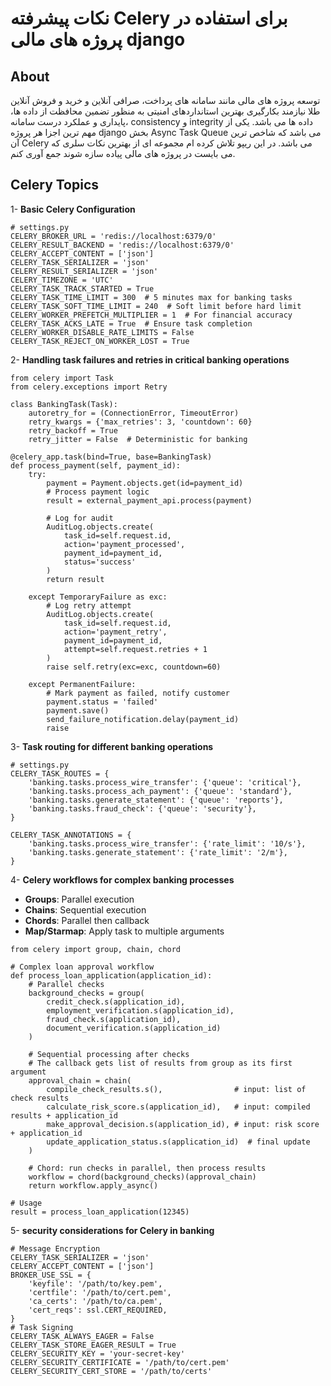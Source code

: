 # نکات پیشرفته Celery  برای استفاده در پروژه های مالی django 
## About
توسعه پروژه های مالی مانند سامانه های پرداخت، صرافی آنلاین و خرید و فروش آنلاین طلا نیازمند بکارگیری بهترین استانداردهای امنیتی به منظور تضمین محافظت از داده ها، پایداری و عملکرد درست سامانه، consistency و integrity داده ها می باشد. یکی از مهم ترین اجزا هر پروژه django بخش Async Task Queue می باشد که شاخص ترین آن Celery می باشد.
در این ریپو تلاش کرده ام مجموعه ای از بهترین نکات سلری که می بایست در پروژه های مالی پیاده سازه شوند جمع آوری کنم.

## Celery Topics
1- **Basic Celery Configuration**
```
# settings.py
CELERY_BROKER_URL = 'redis://localhost:6379/0'
CELERY_RESULT_BACKEND = 'redis://localhost:6379/0'
CELERY_ACCEPT_CONTENT = ['json']
CELERY_TASK_SERIALIZER = 'json'
CELERY_RESULT_SERIALIZER = 'json'
CELERY_TIMEZONE = 'UTC'
CELERY_TASK_TRACK_STARTED = True
CELERY_TASK_TIME_LIMIT = 300  # 5 minutes max for banking tasks
CELERY_TASK_SOFT_TIME_LIMIT = 240  # Soft limit before hard limit
CELERY_WORKER_PREFETCH_MULTIPLIER = 1  # For financial accuracy
CELERY_TASK_ACKS_LATE = True  # Ensure task completion
CELERY_WORKER_DISABLE_RATE_LIMITS = False
CELERY_TASK_REJECT_ON_WORKER_LOST = True
```

2- **Handling task failures and retries in critical banking operations**
```
from celery import Task
from celery.exceptions import Retry

class BankingTask(Task):
    autoretry_for = (ConnectionError, TimeoutError)
    retry_kwargs = {'max_retries': 3, 'countdown': 60}
    retry_backoff = True
    retry_jitter = False  # Deterministic for banking
    
@celery_app.task(bind=True, base=BankingTask)
def process_payment(self, payment_id):
    try:
        payment = Payment.objects.get(id=payment_id)
        # Process payment logic
        result = external_payment_api.process(payment)
        
        # Log for audit
        AuditLog.objects.create(
            task_id=self.request.id,
            action='payment_processed',
            payment_id=payment_id,
            status='success'
        )
        return result
        
    except TemporaryFailure as exc:
        # Log retry attempt
        AuditLog.objects.create(
            task_id=self.request.id,
            action='payment_retry',
            payment_id=payment_id,
            attempt=self.request.retries + 1
        )
        raise self.retry(exc=exc, countdown=60)
        
    except PermanentFailure:
        # Mark payment as failed, notify customer
        payment.status = 'failed'
        payment.save()
        send_failure_notification.delay(payment_id)
        raise
```

3- **Task routing for different banking operations**
```
# settings.py
CELERY_TASK_ROUTES = {
    'banking.tasks.process_wire_transfer': {'queue': 'critical'},
    'banking.tasks.process_ach_payment': {'queue': 'standard'},
    'banking.tasks.generate_statement': {'queue': 'reports'},
    'banking.tasks.fraud_check': {'queue': 'security'},
}

CELERY_TASK_ANNOTATIONS = {
    'banking.tasks.process_wire_transfer': {'rate_limit': '10/s'},
    'banking.tasks.generate_statement': {'rate_limit': '2/m'},
}
```

4- **Celery workflows for complex banking processes**
- **Groups**: Parallel execution
- **Chains**: Sequential execution
- **Chords**: Parallel then callback
- **Map/Starmap**: Apply task to multiple arguments
```
from celery import group, chain, chord

# Complex loan approval workflow
def process_loan_application(application_id):
    # Parallel checks
    background_checks = group(
        credit_check.s(application_id),
        employment_verification.s(application_id),
        fraud_check.s(application_id),
        document_verification.s(application_id)
    )
    
    # Sequential processing after checks
    # The callback gets list of results from group as its first argument
    approval_chain = chain(
        compile_check_results.s(),                # input: list of check results
        calculate_risk_score.s(application_id),   # input: compiled results + application_id
        make_approval_decision.s(application_id), # input: risk score + application_id
        update_application_status.s(application_id)  # final update
    )
    
    # Chord: run checks in parallel, then process results
    workflow = chord(background_checks)(approval_chain)
    return workflow.apply_async()

# Usage
result = process_loan_application(12345)
```

5- **security considerations for Celery in banking**
```
# Message Encryption
CELERY_TASK_SERIALIZER = 'json'
CELERY_ACCEPT_CONTENT = ['json']
BROKER_USE_SSL = {
    'keyfile': '/path/to/key.pem',
    'certfile': '/path/to/cert.pem',
    'ca_certs': '/path/to/ca.pem',
    'cert_reqs': ssl.CERT_REQUIRED,
}
# Task Signing
CELERY_TASK_ALWAYS_EAGER = False
CELERY_TASK_STORE_EAGER_RESULT = True
CELERY_SECURITY_KEY = 'your-secret-key'
CELERY_SECURITY_CERTIFICATE = '/path/to/cert.pem'
CELERY_SECURITY_CERT_STORE = '/path/to/certs'
```
